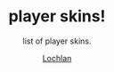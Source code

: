 <h1 align="center">player skins!</h1>
<p align="center">list of player skins.</p>

<p align="center">
    <a href="lochlan.md">Lochlan</a><br>